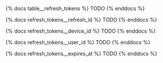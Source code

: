 {% docs table__refresh_tokens %}
TODO
{% enddocs %}

{% docs refresh_tokens__refresh_id %}
TODO
{% enddocs %}

{% docs refresh_tokens__device_id %}
TODO
{% enddocs %}

{% docs refresh_tokens__user_id %}
TODO
{% enddocs %}

{% docs refresh_tokens__expires_at %}
TODO
{% enddocs %}
